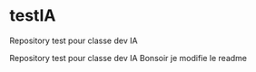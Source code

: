 # testIA
Repository test pour classe dev IA

Repository test pour classe dev IA Bonsoir je modifie le readme